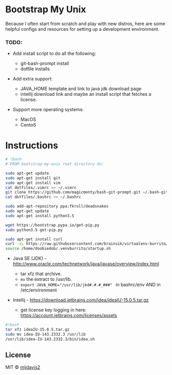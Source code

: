 # Bootstrap My Unix

Because I often start from scratch and play with new distros, 
here are some helpful configs and resources for setting up 
a development environment.

### TODO:

- Add install script to do all the following: 
    - git-bash-prompt install
    - dotfile installs
    
- Add extra support:
    - JAVA_HOME template and link to java jdk download page
    - intellij download link and maybe an install script that fetches a license.

- Support more operating systems:
    - MacOS
    - CentoS

# Instructions

```bash
# !bash
# FROM bootstrap-my-unix root directory do:

sudo apt-get update
sudo apt-get install git
sudo apt-get install vim
cat dotfiles/.vimrc >> ~/.vimrc
git clone https://github.com/magicmonty/bash-git-prompt.git ~/.bash-git-prompt --depth=1
cat dotfiles/.bashrc >> ~/.bashrc

sudo add-apt-repository ppa:fkrull/deadsnakes
sudo apt-get update
sudo apt-get install python3.5

wget https://bootstrap.pypa.io/get-pip.py
sudo python3.5 get-pip.py

sudo apt-get install curl
curl -sL https://raw.githubusercontent.com/brainsik/virtualenv-burrito/master/virtualenv-burrito.sh | $SHELL
source /home/doobiedob/.venvburrito/startup.sh
```

- Java SE (JDK) - http://www.oracle.com/technetwork/java/javase/overview/index.html
    - tar xfz that archive. 
    - ```mv``` the extract to /usr/lib.
    - ```export JAVA_HOME="/usr/lib/jkd#.#.#_###" ``` in bashrc/env AND in /etc/environment

- Intellij - https://download.jetbrains.com/idea/ideaIU-15.0.5.tar.gz
    - get license key logging in here: https://account.jetbrains.com/licenses/assets

```bash
#!bash
tar xfz ideaIU-15.0.5.tar.gz
sudo mv idea-IU-143.2332.3 /usr/lib
/usr/lib/idea-IU-143.2332.3/bin/idea.sh
```

## License

MIT © [mijdavis2](http://mdavisinsc.com)